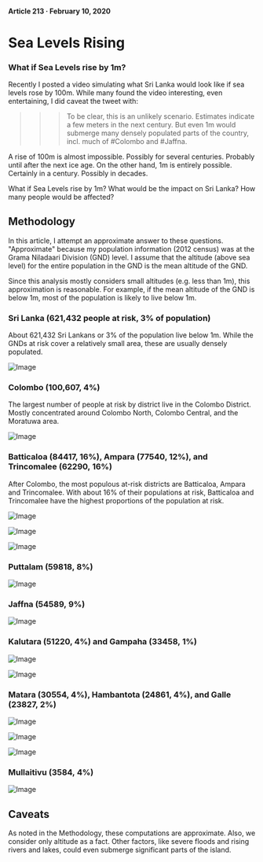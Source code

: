 #### Article 213 · February 10, 2020

# Sea Levels Rising

### What if Sea Levels rise by 1m?

>>> 

Recently I posted a video simulating what Sri Lanka would look like if sea levels rose by 100m. While many found the video interesting, even entertaining, I did caveat the tweet with:

>>> To be clear, this is an unlikely scenario. Estimates indicate a few meters in the next century. But even 1m would submerge many densely populated parts of the country, incl. much of #Colombo and #Jaffna.

A rise of 100m is almost impossible. Possibly for several centuries. Probably until after the next ice age. On the other hand, 1m is entirely possible. Certainly in a century. Possibly in decades.

What if Sea Levels rise by 1m? What would be the impact on Sri Lanka? How many people would be affected?

## Methodology

In this article, I attempt an approximate answer to these questions. "Approximate" because my population information (2012 census) was at the Grama Niladaari Division (GND) level. I assume that the altitude (above sea level) for the entire population in the GND is the mean altitude of the GND.

Since this analysis mostly considers small altitudes (e.g. less than 1m), this approximation is reasonable. For example, if the mean altitude of the GND is below 1m, most of the population is likely to live below 1m.

### Sri Lanka (621,432 people at risk, 3% of population)

About 621,432 Sri Lankans or 3% of the population live below 1m. While the GNDs at risk cover a relatively small area, these are usually densely populated.

![Image](https://cdn-images-1.medium.com/max/800/1*ocUtlgMTcKF-ov-gLPYAXg.png)

### Colombo (100,607, 4%)

The largest number of people at risk by district live in the Colombo District. Mostly concentrated around Colombo North, Colombo Central, and the Moratuwa area.

![Image](https://cdn-images-1.medium.com/max/800/1*R3fTTkDn7cSdmveanOLmHw.png)

### Batticaloa (84417, 16%), Ampara (77540, 12%), and Trincomalee (62290, 16%)

After Colombo, the most populous at-risk districts are Batticaloa, Ampara and Trincomalee. With about 16% of their populations at risk, Batticaloa and Trincomalee have the highest proportions of the population at risk.

![Image](https://cdn-images-1.medium.com/max/800/1*5WaR5weZBTQzRsGHUFKpsQ.png)

![Image](https://cdn-images-1.medium.com/max/800/1*2-gU339gdiyG8LqqPEjKJw.png)

![Image](https://cdn-images-1.medium.com/max/800/1*sM4QtUKGgFg7nNXxJlhx5w.png)

### Puttalam (59818, 8%)

![Image](https://cdn-images-1.medium.com/max/800/1*R2LejSIM9vpmlFsIKoq17Q.png)

### Jaffna (54589, 9%)

![Image](https://cdn-images-1.medium.com/max/800/1*pFYhNI7xNLgRc2x4kX9q2g.png)

### Kalutara (51220, 4%) and Gampaha (33458, 1%)

![Image](https://cdn-images-1.medium.com/max/800/1*f9etJME1cxtJbIHEC4O7JQ.png)

![Image](https://cdn-images-1.medium.com/max/800/1*-LsrEuUNeRp7vBIhcXrbrw.png)

### Matara (30554, 4%), Hambantota (24861, 4%), and Galle (23827, 2%)

![Image](https://cdn-images-1.medium.com/max/800/1*T3MXISQdXzaRrBBy07rAOQ.png)

![Image](https://cdn-images-1.medium.com/max/800/1*TXx95YBh7tA_FitEw1aRgw.png)

![Image](https://cdn-images-1.medium.com/max/800/1*-6S-_yW-iUqb2yTI0E-WNA.png)

### Mullaitivu (3584, 4%)

![Image](https://cdn-images-1.medium.com/max/800/1*7YpwkxloykYpybuyQy_8-A.png)

## Caveats

As noted in the Methodology, these computations are approximate. Also, we consider only altitude as a fact. Other factors, like severe floods and rising rivers and lakes, could even submerge significant parts of the island.